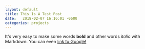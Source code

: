 ```yaml
---
layout: default
title: This Is A Test Post
date:   2018-02-07 16:16:01 -0600
categories: projects
---
```


It's very easy to make some words **bold** and other words *italic* with Markdown. You can even [link to Google!](http://google.com)
